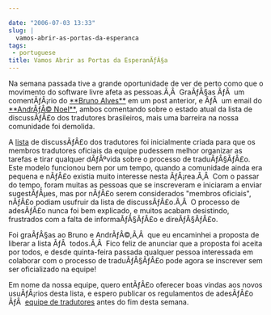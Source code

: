 ```yaml
---

date: "2006-07-03 13:33"
slug: |
  vamos-abrir-as-portas-da-esperanca
tags:
 - portuguese
title: Vamos Abrir as Portas da EsperanÃƒÂ§a
---
```


Na semana passada tive a grande oportunidade de ver de perto como que o
movimento do software livre afeta as pessoas.Ã‚Â  GraÃƒÂ§as ÃƒÂ  um
comentÃƒÂ¡rio do [\*\*Bruno
Alves\*\*](http://wiki.ubuntubrasil.org/BrunoAlves) em um post anterior,
e ÃƒÂ  um email do [\*\*AndrÃƒÂ©
Noel\*\*](http://wiki.ubuntubrasil.org/AndreNoel), ambos comentando
sobre o estado atual da lista de discussÃƒÂ£o dos tradutores
brasileiros, mais uma barreira na nossa comunidade foi demolida.

A [lista](http://listas.ubuntubrasil.org/mailman/listinfo/tradutores) de
discussÃƒÂ£o dos tradutores foi inicialmente criada para que os membros
tradutores oficiais da equipe pudessem melhor organizar as tarefas e
tirar qualquer dÃƒÂºvida sobre o processo de traduÃƒÂ§ÃƒÂ£o. Este modelo
funcionou bem por um tempo, quando a comunidade ainda era pequena e
nÃƒÂ£o existia muito interesse nesta ÃƒÂ¡rea.Ã‚Â  Com o passar do tempo,
foram muitas as pessoas que se inscreveram e iniciaram a enviar
sugestÃƒÂµes, mas por nÃƒÂ£o serem considerados "membros oficiais",
nÃƒÂ£o podiam usufruir da lista de discussÃƒÂ£o.Ã‚Â  O processo de
adesÃƒÂ£o nunca foi bem explicado, e muitos acabam desistindo,
frustrados com a falta de informaÃƒÂ§ÃƒÂ£o e direÃƒÂ§ÃƒÂ£o.

Foi graÃƒÂ§as ao Bruno e AndrÃƒÂ©,Ã‚Â  que eu encaminhei a proposta de
liberar a lista ÃƒÂ  todos.Ã‚Â  Fico feliz de anunciar que a proposta
foi aceita por todos, e desde quinta-feira passada qualquer pessoa
interessada em colaborar com o processo de traduÃƒÂ§ÃƒÂ£o pode agora se
inscrever sem ser oficializado na equipe!

Em nome da nossa equipe, quero entÃƒÂ£o oferecer boas vindas aos novos
usuÃƒÂ¡rios desta lista, e espero publicar os regulamentos de adesÃƒÂ£o
ÃƒÂ  [equipe de
tradutores](https://launchpad.net/people/ubuntu-l10n-pt-br) antes do fim
desta semana.
